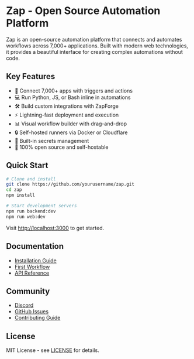 # Zap - Open Source Automation Platform

Zap is an open-source automation platform that connects and automates workflows across 7,000+ applications. Built with modern web technologies, it provides a beautiful interface for creating complex automations without code.

## Key Features

- 🔌 Connect 7,000+ apps with triggers and actions
- 💻 Run Python, JS, or Bash inline in automations
- 🛠️ Build custom integrations with ZapForge
- ⚡ Lightning-fast deployment and execution
- 📊 Visual workflow builder with drag-and-drop
- 🔒 Self-hosted runners via Docker or Cloudflare
- 🔐 Built-in secrets management
- 🌟 100% open source and self-hostable

## Quick Start

```bash
# Clone and install
git clone https://github.com/yourusername/zap.git
cd zap
npm install

# Start development servers
npm run backend:dev
npm run web:dev
```

Visit [http://localhost:3000](http://localhost:3000) to get started.

## Documentation

- [Installation Guide](https://docs.zap.js.org/getting-started/installation)
- [First Workflow](https://docs.zap.js.org/getting-started/first-workflow)
- [API Reference](https://docs.zap.js.org/integrations/api)

## Community

- [Discord](https://dsc.gg/zap)
- [GitHub Issues](https://github.com/yourusername/zap/issues)
- [Contributing Guide](CONTRIBUTING.md)

## License

MIT License - see [LICENSE](LICENSE) for details.